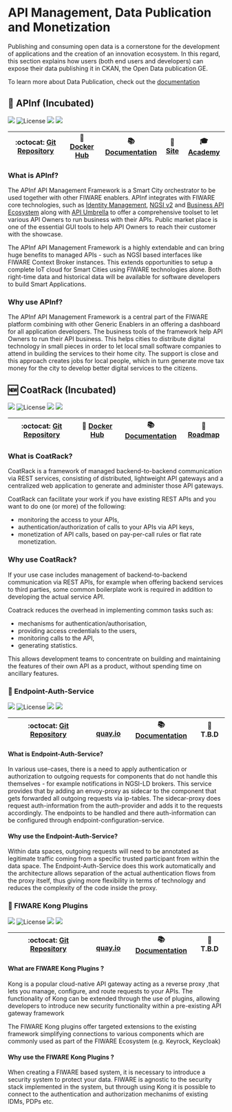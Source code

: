 # API Management, Data Publication and Monetization

Publishing and consuming open data is a cornerstone for the development of applications and the creation of an
innovation ecosystem. In this regard, this section explains how users (both end users and developers) can expose their
data publishing it in CKAN, the Open Data publication GE.

To learn more about Data Publication, check out the
[documentation](https://fiwaretourguide.readthedocs.io/en/latest/data-publication/introduction/)

<a name="apinf"/>

## :seedling: APInf (Incubated)

[![](https://nexus.lab.fiware.org/repository/raw/public/badges/chapters/api-management.svg)](./README.md)
![License](https://img.shields.io/github/license/apinf/platform.svg)
![](https://img.shields.io/github/release-date/apinf/platform.svg)
![](https://img.shields.io/github/commits-since/apinf/platform/latest.svg)

| :octocat: [Git Repository](https://github.com/apinf/platform) | :whale: [Docker Hub](https://hub.docker.com/u/apinf/platform) | :books: [Documentation](https://apinf-fiware.readthedocs.io/en/latest/) | :page_facing_up: [Site](https://apinf.io/) | :mortar_board: [Academy](https://fiware-academy.readthedocs.io/en/latest/data-publication/apinf) |
| ------------------------------------------------------------- | ------------------------------------------------------------- | ----------------------------------------------------------------------- | ------------------------------------------ | ------------------------------------------------------------------------------------------------ |


### What is APInf?

The APInf API Management Framework is a Smart City orchestrator to be used together with other FIWARE enablers. APInf
integrates with FIWARE core technologies, such as [Identity Management](https://fiware-idm.readthedocs.io/en/latest/),
[NGSI v2](https://swagger.lab.fiware.org/?url=https://raw.githubusercontent.com/Fiware/specifications/master/OpenAPI/ngsiv2/ngsiv2-openapi.json)
and [Business API Ecosystem](https://business-api-ecosystem.rtfd.io/) along with [API Umbrella](https://apiumbrella.io/)
to offer a comprehensive toolset to let various API Owners to run business with their APIs. Public market place is one
of the essential GUI tools to help API Owners to reach their customer with the showcase.

The APInf API Management Framework is a highly extendable and can bring huge benefits to managed APIs - such as NGSI
based interfaces like FIWARE Context Broker instances. This extends opportunities to setup a complete IoT cloud for
Smart Cities using FIWARE technologies alone. Both right-time data and historical data will be available for software
developers to build Smart Applications.

### Why use APInf?

The APInf API Management Framework is a central part of the FIWARE platform combining with other Generic Enablers in an
offering a dashboard for all application developers. The business tools of the framework help API Owners to run their
API business. This helps cities to distribute digital technology in small pieces in order to let local small software
companies to attend in building the services to their home city. The support is close and this approach creates jobs for
local people, which in turn generate move tax money for the city to develop better digital services to the citizens.

<a name="coatrack"/>

## :new: CoatRack (Incubated)

[![](https://nexus.lab.fiware.org/repository/raw/public/badges/chapters/api-management.svg)](./README.md)
![License](https://img.shields.io/github/license/coatrack/coatrack.svg)
![](https://img.shields.io/github/last-commit/coatrack/coatrack.svg)
![](https://img.shields.io/github/tag/coatrack/coatrack.svg)

| :octocat: [Git Repository](https://github.com/coatrack/coatrack/) | :whale: [Docker Hub](https://hub.docker.com/r/coatrack/admin/) | :books: [Documentation](https://github.com/coatrack/coatrack/wiki) | :dart: [Roadmap](https://github.com/coatrack/coatrack/wiki/roadmap.md) |
| ----------------------------------------------------------------- | -------------------------------------------------------------- | ------------------------------------------------------------------ | ---------------------------------------------------------------------- |


### What is CoatRack?

CoatRack is a framework of managed backend-to-backend communication via REST services, consisting of distributed,
lightweight API gateways and a centralized web application to generate and administer those API gateways.

CoatRack can facilitate your work if you have existing REST APIs and you want to do one (or more) of the following:

-   monitoring the access to your APIs,
-   authentication/authorization of calls to your APIs via API keys,
-   monetization of API calls, based on pay-per-call rules or flat rate monetization.

### Why use CoatRack?

If your use case includes management of backend-to-backend communication via REST APIs, for example when offering
backend services to third parties, some common boilerplate work is required in addition to developing the actual service
API.

Coatrack reduces the overhead in implementing common tasks such as:

-   mechanisms for authentication/authorisation,
-   providing access credentials to the users,
-   monitoring calls to the API,
-   generating statistics.

This allows development teams to concentrate on building and maintaining the features of their own API as a product,
without spending time on ancillary features.

<a name="apollo"/>

### :seedling: Endpoint-Auth-Service

[![](https://nexus.lab.fiware.org/repository/raw/public/badges/chapters/api-management.svg)](./README.md)
![License](https://img.shields.io/github/license/FIWARE/endpoint-auth-service.svg)
![](https://img.shields.io/github/release-date/FIWARE/endpoint-auth-service.svg)
![](https://img.shields.io/github/commits-since/FIWARE/endpoint-auth-service/latest.svg)

| :octocat: [Git Repository](https://github.com/FIWARE/endpoint-auth-service) | <img style="height:1em" src="https://quay.io/static/img/quay_favicon.png"/> [quay.io](https://quay.io/repository/fiware/endpoint-configuration-service) | :books: [Documentation](https://github.com/FIWARE/endpoint-auth-service/README.md) | :dart: **T.B.D** |
| ------------------------------------------------------------------------------------------------------------------ | ---------------------------------------------------------------------------------------- | ------------------------------------------------------------------------------- | ---------------------------------------------------------------------------------------------------------------------------------- |


#### What is Endpoint-Auth-Service?

In various use-cases, there is a need to apply authentication or authorization to outgoing requests for components that 
do not handle this themselves - for example notifications in NGSI-LD brokers. This service provides that by adding an 
envoy-proxy as sidecar to the component that gets forwarded all outgoing requests via ip-tables. The sidecar-proxy does
request auth-information from the auth-provider and adds it to the requests accordingly. The endpoints to be handled and 
there auth-information can be configured through endpoint-configuration-service.

#### Why use the Endpoint-Auth-Service?

Within data spaces, outgoing requests will need to be annotated as legitimate traffic coming from a specific trusted participant
from within the data space. The Endpoint-Auth-Service does this work automatically and the architecture allows separation of
the actual authentication flows from the proxy itself, thus giving more flexibility in terms of technology and reduces the complexity
of the code inside the proxy.

<a name="kong-plugins"/>

### :seedling: FIWARE Kong Plugins 

[![](https://nexus.lab.fiware.org/repository/raw/public/badges/chapters/api-management.svg)](./README.md)
![License](https://img.shields.io/github/license/FIWARE/kong-plugins-fiware.svg)
![](https://img.shields.io/github/release-date/FIWARE/kong-plugins-fiware.svg)
![](https://img.shields.io/github/commits-since/FIWARE/kong-plugins-fiware/latest.svg)

| :octocat: [Git Repository](https://github.com/FIWARE/kong-plugins-fiware) | <img style="height:1em" src="https://quay.io/static/img/quay_favicon.png"/> [quay.io](https://quay.io/repository/fiware/kong) | :books: [Documentation](https://github.com/FIWARE/kong-plugins-fiware/README.md) | :dart: **T.B.D**|
| ------------------------------------------------------------------------------------------------------------------ | ---------------------------------------------------------------------------------------- | ------------------------------------------------------------------------------- | ---------------------------------------------------------------------------------------------------------------------------------- |


#### What are FIWARE Kong Plugins ?

Kong is a popular cloud-native API gateway acting as a reverse proxy ,that lets you manage, configure, and route requests to your APIs.
The functionality of Kong can be extended through the use of plugins, allowing developers to introduce new security functionality within a 
pre-existing API gateway framework

The FIWARE Kong plugins offer targeted extensions to the existing framework simplifying connections to various components which are commonly
used as part of the FIWARE Ecosystem (e.g. Keyrock, Keycloak)

#### Why use the FIWARE Kong Plugins ?

When creating a FIWARE based system, it is necessary to introduce a security system to protect your data. FIWARE is agnostic to the security
stack implemented in the system, but through using Kong it is possible to connect to the authentication and authorization mechanims of existing 
IDMs, PDPs etc.
